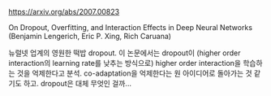 https://arxiv.org/abs/2007.00823

On Dropout, Overfitting, and Interaction Effects in Deep Neural Networks (Benjamin Lengerich, Eric P. Xing, Rich Caruana)

뉴럴넷 업계의 영원한 떡밥 dropout. 이 논문에서는 dropout이 (higher order interaction의 learning rate를 낮추는 방식으로) higher order interaction을 학습하는 것을 억제한다고 분석. co-adaptation을 억제한다는 원 아이디어로 돌아가는 것 같기도 하고. dropout은 대체 무엇인 걸까...